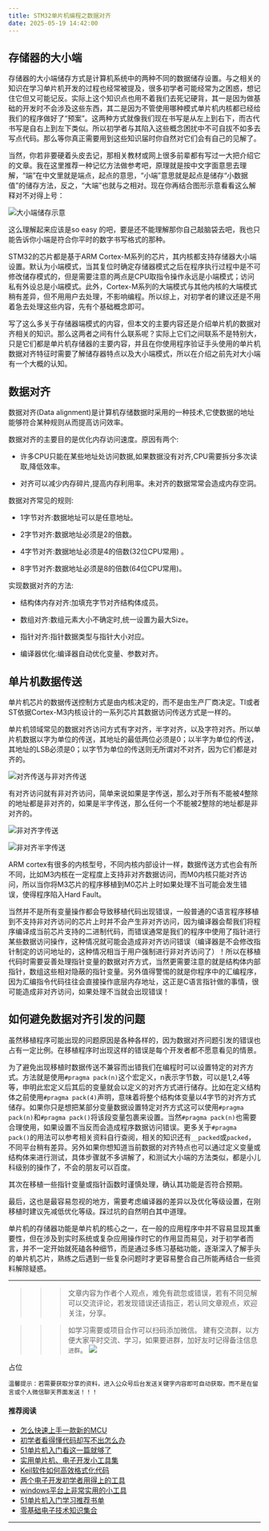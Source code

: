 ```yaml
---
title: STM32单片机编程之数据对齐
date: 2025-05-19 14:42:00
---
```


## 存储器的大小端
存储器的大小端储存方式是计算机系统中的两种不同的数据储存设置。与之相关的知识在学习单片机开发的过程也经常被提及，很多初学者可能经常为之困惑，想记住它但又可能记反。实际上这个知识点也用不着我们去死记硬背，其一是因为做基础的开发时不会涉及这些东西，其二是因为不管使用哪种模式单片机内核都已经给我们的程序做好了“预案”。这两种方式就像我们现在书写是从左上到右下，而古代书写是自右上到左下类似。所以初学者与其陷入这些概念困扰中不可自拔不如多去写点代码。那么等你真正需要用到这些知识届时你自然对它们会有自己的见解了。

当然，你若非要硬着头皮去记，那相关教材或网上很多前辈都有写过一大把介绍它的文章。我在这里推荐一种记忆方法做参考吧，原理就是按中文字面意思去理解，“端”在中文里就是端点，起点的意思，“小端”意思就是起点是储存“小数据值”的储存方法，反之，“大端”也就与之相对。现在你再结合图形示意看看这么解释对不对得上号：

![大小端储存示意](https://files.mdnice.com/user/38598/336d51f7-2b3f-4a97-ba55-dee86bd416a8.png)

这么理解起来应该是so easy 的吧，要是还不能理解那你自己敲脑袋去吧，我也只能告诉你小端是符合你平时的数字书写格式的那种。

STM32的芯片都是基于ARM Cortex-M系列的芯片，其内核都支持存储器大小端设置。默认为小端模式，当其复位时确定存储器模式之后在程序执行过程中是不可修改储存模式的，但是需要注意的两点是CPU取指令操作永远是小端模式；访问私有外设总是小端模式。此外，Cortex-M系列的大端模式与其他内核的大端模式稍有差异，但不用用户去处理，不影响编程。所以综上，对初学者的建议还是不用着急去处理这些内容，先有个基础概念即可。

写了这么多关于存储器端模式的内容，但本文的主要内容还是介绍单片机的数据对齐相关的知识。那么这两者之间有什么联系呢？实际上它们之间联系不是特别大，只是它们都是单片机存储器的主要内容，并且在你使用程序验证手头使用的单片机数据对齐特征时需要了解储存器特点以及大小端模式，所以在介绍之前先对大小端有一个大概的认知。

## 数据对齐
数据对齐(Data alignment)是计算机存储数据时采用的一种技术,它使数据的地址能够符合某种规则从而提高访问效率。

数据对齐的主要目的是优化内存访问速度。原因有两个:

- 许多CPU只能在某些地址处访问数据,如果数据没有对齐,CPU需要拆分多次读取,降低效率。

- 对齐可以减少内存碎片,提高内存利用率。未对齐的数据常常会造成内存空洞。

数据对齐常见的规则:

- 1字节对齐:数据地址可以是任意地址。

- 2字节对齐:数据地址必须是2的倍数。

- 4字节对齐:数据地址必须是4的倍数(32位CPU常用) 。

- 8字节对齐:数据地址必须是8的倍数(64位CPU常用)。

实现数据对齐的方法:

- 结构体内存对齐:加填充字节对齐结构体成员。

- 数组对齐:数组元素大小不确定时,统一设置为最大Size。

- 指针对齐:指针数据类型与指针大小对应。

- 编译器优化:编译器自动优化变量、参数对齐。

## 单片机数据传送
单片机芯片的数据传送控制方式是由内核决定的，而不是由生产厂商决定。TI或者ST依据Cortex-M3内核设计的一系列芯片其数据访问传送方式是一样的。

单片机领域常见的数据对齐访问方式有字对齐，半字对齐，以及字符对齐。所以单片机数据以字为单位的传送，其地址的最低两位必须是0；以半字为单位的传送，其地址的LSB必须是0；以字节为单位的传送则无所谓对不对齐，因为它们都是对齐的。

![对齐传送与非对齐传送](https://files.mdnice.com/user/38598/e784020b-3a9a-41c7-bd22-ef661eb49c4a.png)

有对齐访问就有非对齐访问，简单来说如果是字传送，那么对于所有不能被4整除的地址都是非对齐的，如果是半字传送，那么任何一个不能被2整除的地址都是非对齐的。

![非对齐字传送](https://files.mdnice.com/user/38598/d583eafa-6532-427b-80ef-621f80767448.png)

![非对齐半字传送](https://files.mdnice.com/user/38598/9fcc9b96-1c3e-46ba-8c2b-176b7f066dbf.png)


ARM cortex有很多的内核型号，不同内核内部设计一样，数据传送方式也会有所不同，比如M3内核在一定程度上支持非对齐数据访问，而M0内核只能对齐访问，所以当你将M3芯片的程序移植到M0芯片上时如果处理不当可能会发生错误，使得程序陷入Hard Fault。

当然并不是所有变量操作都会导致移植代码出现错误，一般普通的C语言程序移植到不支持非对齐访问的芯片上时并不会产生非对齐访问，因为编译器会帮我们将程序编译成当前芯片支持的二进制代码，而错误通常是我们的程序中使用了指针进行某些数据访问操作，这种情况就可能会造成非对齐访问错误（编译器是不会修改指针制定的访问地址的，这种情况相当于用户强制进行非对齐访问了）！所以在移植代码时需要妥善处理指针变量的数据对齐方式，当然更需要注意的就是结构体内部指针，数组这些相对隐蔽的指针变量。另外值得警惕的就是你程序中的汇编程序，因为汇编指令代码往往会直接操作底层内存地址，这正是C语言指针做的事情，很可能造成非对齐访问，如果处理不当就会出现错误！

## 如何避免数据对齐引发的问题
虽然移植程序可能出现的问题原因是各种各样的，因为数据对齐问题引发的错误也占有一定比例。在移植程序时出现这样的错误是每个开发者都不愿意看见的情景。

为了避免出现移植时数据传送不兼容而出错我们在编程时可以设置特定的对齐方式。方法就是使用`#pragma pack(n)`这个宏定义，n表示字节数，可以是1,2,4等等，申明此宏定义后其后的变量就会以定义的对齐方式进行储存。比如在定义结构体之前使用`#pragma pack(4)`声明，意味着将整个结构体变量以4字节的对齐方式储存。如果你只是想把某部分变量数据设置特定对齐方式这可以使用`#pragma pack(n)`和`#pragma pack()`将该段变量包裹来设置。当然`#pragma pack(n)`也需要合理使用，如果设置不当反而会造成程序数据访问错误。更多关于`#pragma pack()`的用法可以参考相关资料自行查阅，相关的知识还有`__packed`或`packed`，不同平台稍有差异。另外如果你想知道当前数据的对齐特点也可以通过定义变量或结构体来进行测试，具体步骤就不多讲解了，和测试大小端的方法类似，都是小儿科级别的操作了，不会的朋友可以百度。

其次在移植一些指针变量或指针函数时谨慎处理，确认其功能是否符合预期。

最后，这也是最容易忽视的地方，需要考虑编译器的差异以及优化等级设置，在刚移植时建议先减低优化等级。踩过坑的自然明白其中道理。

单片机的存储器功能是单片机的核心之一，在一般的应用程序中并不容易显现其重要性，但在涉及到实时系统或复杂应用操作时它的作用显而易见，对于初学者而言，并不一定开始就死磕各种细节，而是通过多练习基础功能，逐渐深入了解手头的单片机芯片，熟练之后遇到一些复杂问题时才更容易整合自己所能再结合一些资料解除疑惑。

----
>>>文章内容为作者个人观点，难免有疏忽或错误，若有不同见解可以交流评论，若发现错误还请指正，若认同文章观点，欢迎关注，分享。

>>>如学习需要或项目合作可以扫码添加微信。
建有交流群，以方便大家平时交流、学习，如果要进群，加好友时记得备注信息`进群`。
![](https://files.mdnice.com/user/38598/6fbcd253-edc6-4175-ba0c-44e24ad33b21.jpg)


占位

`温馨提示：若需要获取分享的资料，进入公众号后台发送关键字内容即可自动获取，而不是在留言或个人微信聊天界面发送！！！`

#### 推荐阅读
- [怎么快速上手一款新的MCU](https://mp.weixin.qq.com/s?__biz=MzI1OTQ4MTg4Ng==&mid=2247485581&idx=1&sn=b36e6536717774f7931c7aa93d5b237a&chksm=ea7900fcdd0e89ea0db13737720edc996fcb3fdbab3e43b4a92316240ac66d4b5a8bf9a07e78&token=466212876&lang=zh_CN#rd)
- [初学者看得懂代码却写不出怎么办](https://mp.weixin.qq.com/s?__biz=MzI1OTQ4MTg4Ng==&mid=2247485862&idx=1&sn=830ede5ac467c8d396adfbea141f0526&chksm=ea7901d7dd0e88c1e8e5396305ab83c6fbd884cf356ad64c54463230364e865a1659f193dd1f&token=63320980&lang=zh_CN#rd)
- [51单片机入门看这一篇就够了](https://mp.weixin.qq.com/s?__biz=MzI1OTQ4MTg4Ng==&mid=2247485523&idx=1&sn=b7fcd1b86e2467d6f03b1a520c39bb06&chksm=ea790022dd0e893452c4994fa16d63111b16d9878c303712f695b58b7af360b7b18c1ed4b201&token=1711068967&lang=zh_CN#rd)
- [实用单片机、电子开发小工具集](https://mp.weixin.qq.com/s?__biz=MzI1OTQ4MTg4Ng==&mid=2247485606&idx=1&sn=2b433faa2e436fc762dc538c9cf3fe14&chksm=ea7900d7dd0e89c169f8948ff3d423016c8f51f1c914eb7b0d20cba8145b9ffa54815915d67b&token=1580674001&lang=zh_CN#rd)
- [Keil软件如何高效格式化代码](https://mp.weixin.qq.com/s?__biz=MzI1OTQ4MTg4Ng==&mid=2247485572&idx=1&sn=17cefa35d9d660083d419a7e9b6db6f7&chksm=ea7900f5dd0e89e35b65ba26354cc69ad24f686d8e18abd34e0932567a9345e8c9ed653eee6b&token=1711068967&lang=zh_CN#rd)
- [两个电子开发初学者用得上的工具](https://mp.weixin.qq.com/s?__biz=MzI1OTQ4MTg4Ng==&mid=2247485987&idx=1&sn=106e52add61999ae4bddd8b28c7ed2b1&chksm=ea790252dd0e8b44e36e26f20153b1bd73a0fff98ef3c50330358435a9dfac2d97e04a30d59e&token=63320980&lang=zh_CN#rd)
- [windows平台上非常实用的小工具](https://mp.weixin.qq.com/s?__biz=MzI1OTQ4MTg4Ng==&mid=2247485420&idx=2&sn=728ca4abbadf7caf51c392e7d7045cbe&chksm=ea790f9ddd0e868b9fa162c80db1876199845f387bbe851c8d38a4e8412329ae635916c13cfb&token=1711068967&lang=zh_CN#rd)
- [51单片机入门学习推荐书单](https://mp.weixin.qq.com/s?__biz=MzI1OTQ4MTg4Ng==&mid=2247485689&idx=3&sn=d4c0d26781f307ffd26defdc4022c928&chksm=ea790088dd0e899e2872692b9568309e779acfc515e82c28a853d4228de2e2b8f7ee7149913f&token=63320980&lang=zh_CN#rd)
- [零基础电子技术知识集合](https://mp.weixin.qq.com/s?__biz=MzI1OTQ4MTg4Ng==&mid=2247485689&idx=4&sn=211c2d0871a19c5e92cdf0c34f01d96b&chksm=ea790088dd0e899e3042a649a346bc98e94189d1fd18da2b954a7ddb781582dc2d0a82e07f4d&token=970763775&lang=zh_CN#rd)
----
